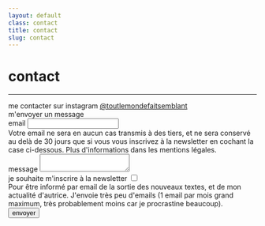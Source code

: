 ```yaml
---
layout: default
class: contact
title: contact
slug: contact
---
```


# contact
---


<div class="insta-link">
    me contacter sur instagram <a href="https://www.instagram.com/toutlemondefaitsemblant/">@toutlemondefaitsemblant</a>
</div>

<div class="form-title">m'envoyer un message</div>

<div class="contact-form">
    <form action="https://formspree.io/f/xwpqyjzp" method="POST">
        <div class="form-field">
            <label>
                email
                <input type="email" name="email" required aria-describedby="email-help-text">
            </label>
            <div id="email-help-text">
                Votre email ne sera en aucun cas transmis à des tiers, et ne sera conservé au delà de 30 jours que si vous vous inscrivez à la newsletter en cochant la case ci-dessous. Plus d'informations dans les mentions légales.
            </div>
        </div>
        <div class="form-field">
            <label>
                message
                <textarea name="message" required></textarea>
            </label>
        </div>
        <div class="form-field">
            <label class="checkbox">
                je souhaite m'inscrire à la newsletter
                <input type="checkbox" name="newsletter" aria-describedby="newsletter-help-text">
            </label>
            <div id="newsletter-help-text">
                Pour être informé par email de la sortie des nouveaux textes, et de mon actualité d'autrice. J'envoie très peu d'emails (1 email par mois grand maximum, très probablement moins car je procrastine beaucoup).
            </div>
        </div>
        <button type="submit">envoyer</button>
    </form>
</div>